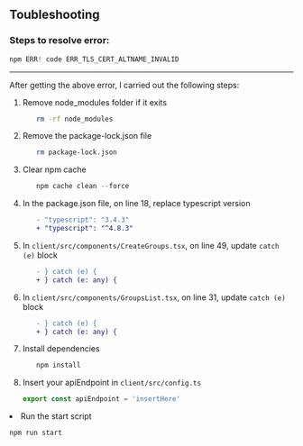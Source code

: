 ## Toubleshooting
### Steps to resolve error:
``` js 
npm ERR! code ERR_TLS_CERT_ALTNAME_INVALID 
```
---
<p>After getting the above error, I carried out the following steps:</p>

<ol>
  <li>Remove node_modules folder if it exits
    <ol>

 ```bash
rm -rf node_modules
 ```

   </ol>
  </li>
  <li>Remove the package-lock.json file
    <ol>

 ```bash
rm package-lock.json
 ```

   </ol>
  </li>
  <li>Clear npm cache
    <ol>

 ```js
npm cache clean --force
 ```

   </ol>
  </li>
  <li>In the package.json file, on line 18, replace typescript version
    <ol>

 ``` diff
 - "typescript": "3.4.3"
 + "typescript": "^4.8.3" 
 ```

   </ol>
  </li>
  <li>In <code>client/src/components/CreateGroups.tsx</code>, on line 49, update <code>catch (e)</code> block
    <ol>

 ``` diff
 - } catch (e) {
 + } catch (e: any) { 
 ```

   </ol>
  </li>
  <li>In <code>client/src/components/GroupsList.tsx</code>, on line 31, update <code>catch (e)</code> block
    <ol>

 ``` diff
 - } catch (e) {
 + } catch (e: any) { 
 ```

   </ol>
  </li>
  <li>Install dependencies
    <ol>

 ``` js
 npm install
 ```

   </ol>
  </li>
  <li>Insert your apiEndpoint in <code>client/src/config.ts</code>

 ``` ts
 export const apiEndpoint = 'insertHere' 
 ```

   </ol>
  </li>
  <li>Run the start script

 ``` js
 npm run start 
 ```

   </ol>
  </li>


  
</ol>
